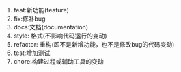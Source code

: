 1. feat:新功能(feature)
2. fix:修补bug
3. docs:文档(documentation)
4. style:  格式(不影响代码运行的变动)
5. refactor: 重构(即不是新增功能，也不是修改bug的代码变动)
6. test:增加测试
7. chore:构建过程或辅助工具的变动